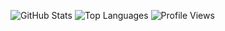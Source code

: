 ![GitHub Stats](https://github-readme-stats.vercel.app/api?username=wrzdx&show_icons=true&theme=tokyonight&count_private=true)
![Top Languages](https://github-readme-stats.vercel.app/api/top-langs/?username=wrzdx&layout=compact&theme=tokyonight)
![Profile Views](https://komarev.com/ghpvc/?username=wrzdx&color=green)
